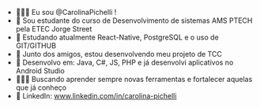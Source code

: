 - 🙋🏼‍♀️ Eu sou @CarolinaPichelli !
- 📖 Sou estudante do curso de Desenvolvimento de sistemas AMS PTECH pela ETEC Jorge Street
- 🌱 Estudando atualmente React-Native, PostgreSQL e o uso de GIT/GITHUB 
- 👥 Junto dos amigos, estou desenvolvendo meu projeto de TCC
- 🧠 Desenvolvo em: Java, C#, JS, PHP e já desenvolvi aplicativos no Android Studio
- 👩🏼‍💻 Buscando aprender sempre novas ferramentas e fortalecer aquelas que já conheço
- 🔗 LinkedIn: www.linkedin.com/in/carolina-pichelli
